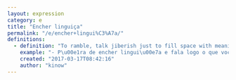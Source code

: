 ```yaml
---
layout: expression
category: e
title: "Encher linguiça"
permalink: "/e/encher+lingui%C3%A7a/"
definitions:
  - definition: "To ramble, talk jiberish just to fill space with meaningless stuff."
    example: "- P\u00e1ra de encher lingui\u00e7a e fala logo o que voc\u00ea quer."
    created: "2017-03-17T08:42:16"
    author: "kinow"
---
```

